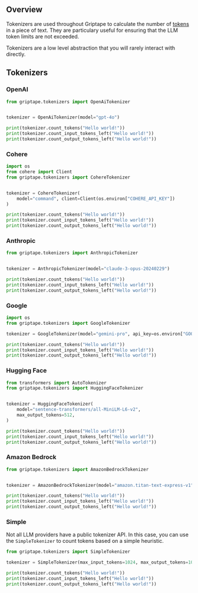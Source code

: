 ## Overview 

Tokenizers are used throughout Griptape to calculate the number of [tokens](https://learn.microsoft.com/en-us/semantic-kernel/prompt-engineering/tokens) in a piece of text.
They are particulary useful for ensuring that the LLM token limits are not exceeded.

Tokenizers are a low level abstraction that you will rarely interact with directly.

## Tokenizers

### OpenAI

```python
from griptape.tokenizers import OpenAiTokenizer


tokenizer = OpenAiTokenizer(model="gpt-4o")

print(tokenizer.count_tokens("Hello world!"))
print(tokenizer.count_input_tokens_left("Hello world!"))
print(tokenizer.count_output_tokens_left("Hello world!"))
```

### Cohere
```python
import os
from cohere import Client
from griptape.tokenizers import CohereTokenizer


tokenizer = CohereTokenizer(
    model="command", client=Client(os.environ["COHERE_API_KEY"])
)

print(tokenizer.count_tokens("Hello world!"))
print(tokenizer.count_input_tokens_left("Hello world!"))
print(tokenizer.count_output_tokens_left("Hello world!"))
```

### Anthropic

```python
from griptape.tokenizers import AnthropicTokenizer


tokenizer = AnthropicTokenizer(model="claude-3-opus-20240229")

print(tokenizer.count_tokens("Hello world!"))
print(tokenizer.count_input_tokens_left("Hello world!"))
print(tokenizer.count_output_tokens_left("Hello world!"))
```

### Google

```python
import os
from griptape.tokenizers import GoogleTokenizer

tokenizer = GoogleTokenizer(model="gemini-pro", api_key=os.environ["GOOGLE_API_KEY"])

print(tokenizer.count_tokens("Hello world!"))
print(tokenizer.count_input_tokens_left("Hello world!"))
print(tokenizer.count_output_tokens_left("Hello world!"))
```

### Hugging Face
```python
from transformers import AutoTokenizer
from griptape.tokenizers import HuggingFaceTokenizer


tokenizer = HuggingFaceTokenizer(
    model="sentence-transformers/all-MiniLM-L6-v2",
    max_output_tokens=512,
)

print(tokenizer.count_tokens("Hello world!"))
print(tokenizer.count_input_tokens_left("Hello world!"))
print(tokenizer.count_output_tokens_left("Hello world!"))
```

### Amazon Bedrock
```python
from griptape.tokenizers import AmazonBedrockTokenizer


tokenizer = AmazonBedrockTokenizer(model="amazon.titan-text-express-v1")

print(tokenizer.count_tokens("Hello world!"))
print(tokenizer.count_input_tokens_left("Hello world!"))
print(tokenizer.count_output_tokens_left("Hello world!"))
```

### Simple
Not all LLM providers have a public tokenizer API. In this case, you can use the `SimpleTokenizer` to count tokens based on a simple heuristic. 

```python
from griptape.tokenizers import SimpleTokenizer

tokenizer = SimpleTokenizer(max_input_tokens=1024, max_output_tokens=1024, characters_per_token=6)

print(tokenizer.count_tokens("Hello world!"))
print(tokenizer.count_input_tokens_left("Hello world!"))
print(tokenizer.count_output_tokens_left("Hello world!"))
```
